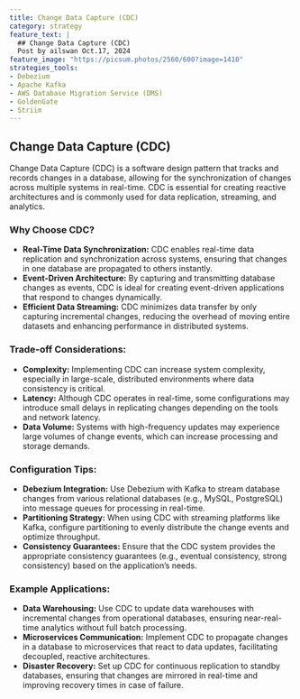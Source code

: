 ```yaml
---
title: Change Data Capture (CDC)
category: strategy
feature_text: |
  ## Change Data Capture (CDC)
  Post by ailswan Oct.17, 2024
feature_image: "https://picsum.photos/2560/600?image=1410"
strategies_tools:
- Debezium
- Apache Kafka
- AWS Database Migration Service (DMS)
- GoldenGate
- Striim
---
```

## Change Data Capture (CDC)
Change Data Capture (CDC) is a software design pattern that tracks and records changes in a database, allowing for the synchronization of changes across multiple systems in real-time. CDC is essential for creating reactive architectures and is commonly used for data replication, streaming, and analytics.

### Why Choose CDC?
- **Real-Time Data Synchronization:** CDC enables real-time data replication and synchronization across systems, ensuring that changes in one database are propagated to others instantly.
- **Event-Driven Architecture:** By capturing and transmitting database changes as events, CDC is ideal for creating event-driven applications that respond to changes dynamically.
- **Efficient Data Streaming:** CDC minimizes data transfer by only capturing incremental changes, reducing the overhead of moving entire datasets and enhancing performance in distributed systems.

### Trade-off Considerations:
- **Complexity:** Implementing CDC can increase system complexity, especially in large-scale, distributed environments where data consistency is critical.
- **Latency:** Although CDC operates in real-time, some configurations may introduce small delays in replicating changes depending on the tools and network latency.
- **Data Volume:** Systems with high-frequency updates may experience large volumes of change events, which can increase processing and storage demands.

### Configuration Tips:
- **Debezium Integration:** Use Debezium with Kafka to stream database changes from various relational databases (e.g., MySQL, PostgreSQL) into message queues for processing in real-time.
- **Partitioning Strategy:** When using CDC with streaming platforms like Kafka, configure partitioning to evenly distribute the change events and optimize throughput.
- **Consistency Guarantees:** Ensure that the CDC system provides the appropriate consistency guarantees (e.g., eventual consistency, strong consistency) based on the application’s needs.

### Example Applications:
- **Data Warehousing:** Use CDC to update data warehouses with incremental changes from operational databases, ensuring near-real-time analytics without full batch processing.
- **Microservices Communication:** Implement CDC to propagate changes in a database to microservices that react to data updates, facilitating decoupled, reactive architectures.
- **Disaster Recovery:** Set up CDC for continuous replication to standby databases, ensuring that changes are mirrored in real-time and improving recovery times in case of failure.
